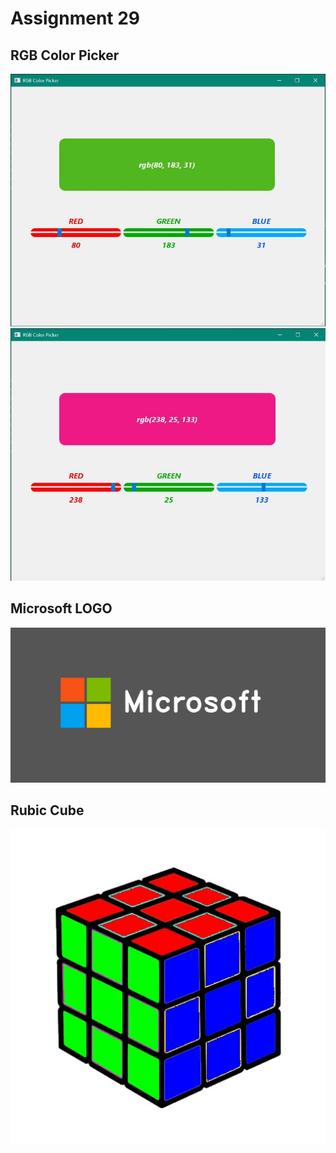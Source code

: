 # Assignment 29

## RGB Color Picker
![](output/color_picker.JPG)
![](output/color_picker2.JPG)

## Microsoft LOGO
![](output/m-logo.jpg)

## Rubic Cube
![](output/solved-rubic.jpg)